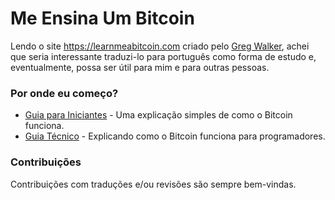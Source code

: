 # Me Ensina Um Bitcoin

Lendo o site https://learnmeabitcoin.com criado pelo [Greg Walker](https://github.com/in3rsha), achei que seria interessante traduzi-lo para português como forma de estudo e, eventualmente, possa ser útil para mim e para outras pessoas.

### Por onde eu começo?

* [Guia para Iniciantes](./beginners/README.md) - Uma explicação simples de como o Bitcoin funciona.
* [Guia Técnico](./technical/README.md) - Explicando como o Bitcoin funciona para programadores.

### Contribuições

Contribuições com traduções e/ou revisões são sempre bem-vindas.
